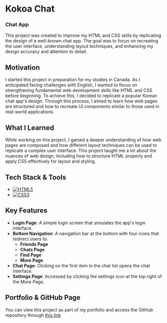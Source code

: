 # Kokoa Chat

### Chat App

This project was created to improve my HTML and CSS skills by replicating the design of a well-known chat app. The goal was to focus on recreating the user interface, understanding layout techniques, and enhancing my design accuracy and attention to detail.

## Motivation

I started this project in preparation for my studies in Canada. As I anticipated facing challenges with English, I wanted to focus on strengthening fundamental web development skills like HTML and CSS before beginning. To achieve this, I decided to replicate a popular Korean chat app's design. Through this process, I aimed to learn how web pages are structured and how to recreate UI components similar to those used in real-world applications.

## What I Learned

While working on this project, I gained a deeper understanding of how web pages are composed and how different layout techniques can be used to replicate a complex user interface. This project taught me a lot about the nuances of web design, including how to structure HTML properly and apply CSS effectively for layout and styling.

## Tech Stack & Tools

- <a href="https://developer.mozilla.org/en-US/docs/Web/HTML" target="_blank">
  <img src="https://img.shields.io/badge/HTML5-E34F26?style=for-the-badge&logo=html5&logoColor=white" alt="HTML5">
  </a>
  
- <a href="https://developer.mozilla.org/en-US/docs/Web/CSS" target="_blank">
  <img src="https://img.shields.io/badge/CSS3-1572B6?style=for-the-badge&logo=css3&logoColor=white" alt="CSS3">
  </a>

## Key Features

- **Login Page**: A simple login screen that simulates the app's login interface.
- **Bottom Navigation**: A navigation bar at the bottom with four icons that redirect users to:
  - **Friends Page**
  - **Chats Page**
  - **Find Page**
  - **More Page**
- **Chat Page**: Clicking on the first item in the chat list opens the chat interface.
- **Settings Page**: Accessed by clicking the settings icon at the top right of the More Page.

## Portfolio & GitHub Page

You can view this project as part of my portfolio and access the GitHub repository through <a href="[YOUR_GITHUB_REPO_LINK](https://qwery1237.github.io/portfolio/)" target="_blank">this link</a>

